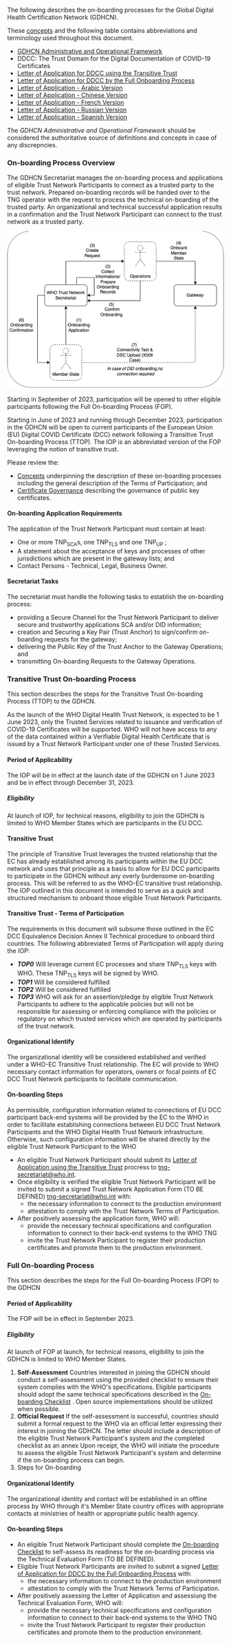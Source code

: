 



The following describes the on-boarding processes for the Global Digital Health Certification Network (GDHCN).

These [concepts](concepts.html) and the following table contains abbreviations and terminology used throughout this document.

* <a href="GDHCN_Administrative_and_Operational_Framework.pdf">GDHCN Administrative and Operational Framework</a>
* DDCC: The Trust Domain for the Digital Documentation of COVID-19 Certificates
* <a href="Letter_of_Application_Transitive_Trust.docx">Letter of Application for DDCC using the Transitive Trust</a> 
* <a href="Letter_of_Application_DDCC.docx">Letter of Application for DDCC by the Full Onboarding Process</a>
* <a href="Letter_of_Application_Arabic_Version.docx">Letter of Application - Arabic Version</a>
* <a href="Letter_of_Application_Chinese_Version.docx">Letter of Application - Chinese Version</a>
* <a href="Letter_of_Application_French_Version.docx">Letter of Application - French Version</a>
* <a href="Letter_of_Application_Russian_Version.docx">Letter of Application - Russian Version</a>
* <a href="Letter_of_Application_Spanish_Version.docx">Letter of Application - Spanish Version</a>


The <i>GDHCN Administrative and Operational Framework</i> should be considered the authoritative source of definitions and concepts in case of any discrepncies.
 
### On-boarding Process Overview

The GDHCN Secretariat manages the on-boarding process and applications of eligible Trust Network Participants to connect as a trusted party to the trust network. Prepared on-boarding records will be handed over to the TNG operator with the request to process the technical on-boarding of the trusted party. An organizational and technical successful application results in a confirmation and the Trust Network Participant can connect to the trust network as a trusted party.

<img src="OnboardingOverview.drawio.png" style="float:none; margin: 0px 0px 0px 0px;"/>

Starting in September of 2023, participation will be opened to other eligible participants following the Full On-boarding Process (FOP).

Starting in June of 2023 and running through December 2023, participation in the GDHCN will be open to current participants of the European Union (EU) Digital COVID Certificate (DCC) network following a Transitive Trust On-boarding Process (TTOP).  The IOP is an abbreviated version of the FOP leveraging the notion of transitive trust.

Please review the:
* [Concepts](concepts.html) underpinning the description of these on-boarding processes including the general description of the Terms of Participation; and
* [Certificate Governance](concepts_certificate_governance.html) describing the governance of public key certificates.


#### On-boarding Application Requirements

The application of the Trust Network Participant must contain at least:

* One or more TNP<sub>SCA</sub>s, one TNP<sub>TLS</sub> and one TNP<sub>UP</sub> ; 
* A statement about the acceptance of keys and processes of other jurisdictions which are present in the gateway lists; and
* Contact Persons - Technical, Legal, Business Owner.


#### Secretariat Tasks
The secretariat must handle the following tasks to establish the on-boarding process:

* providing a Secure Channel for the Trust Network Participant to deliver secure and trustworthy applications SCA and/or DID information; 
* creation and Securing a Key Pair (Trust Anchor)  to sign/confirm on-boarding requests for the gateway; 
* delivering the Public Key of the Trust Anchor to the Gateway Operations; and
* transmitting On-boarding Requests to the Gateway Operations.


### Transitive Trust On-boarding Process

This section describes the steps for the Transitive Trust On-boarding Process (TTOP) to the GDHCN.

As the launch of the WHO Digital Health Trust Network, is expected to be 1 June 2023, only the Trusted Services related to issuance and verification of COVID-19 Certificates will be supported.   WHO will not have access to any of the data contained within a Verifiable Digital Health Certificate that is issued by a Trust Network Participant under one of these Trusted Services.

#### Period of Applicability
The IOP will be in effect at the launch date of the GDHCN on 1 June 2023 and be in effect through December 31, 2023.

##### Eligibility
At launch of IOP, for technical reasons, eligibility to join the GDHCN is limited to WHO Member States which are participants in the EU DCC.


#### Transitive Trust
The principle of Transitive Trust leverages the trusted relationship that the EC has already established among its participants within the EU DCC network and uses that principle as a basis to allow for EU DCC participants to participate in the GDHCN without any overly burdensome on-boarding process. This will be referred to as the WHO-EC transitive trust relationship. The IOP outlined in this document is intended to serve as a quick and structured mechanism to onboard those eligible Trust Network Participants.

#### Transitive Trust -  Terms of Participation
The requirements in this document will subsume those outlined in the EC DCC Equivalence Decision Annex II Technical procedure to onboard third countries.  The following abbreviated Terms of Participation will apply during the IOP:
* ***TOP0***  Will leverage current EC processes and share TNP<sub>TLS</sub> keys with WHO.  These TNP<sub>TLS</sub> keys will be signed by WHO.
* ***TOP1***  Will be considered fulfilled 
* ***TOP2***  Will be considered fulfilled
* ***TOP3***  WHO will ask for an assertion/pledge by eligible Trust Network Participants to adhere to the applicable policies but will not be responsible for assessing or enforcing compliance with the policies or regulatory on which trusted services which are operated by participants of the trust network.


#### Organizational Identify
The organizational identity will be considered established and verified under a WHO-EC Transitive Trust relationship.   The EC will provide to WHO necessary contact information for operators, owners or focal points of EC DCC Trust Network participants to facilitate communication.


#### On-boarding Steps

As permissible, configuration information related to connections of EU DCC participant back-end systems will be provided by the EC to the WHO in order to facilitate establishing connections between EU DCC Trust Network Participants and the WHO Digital Health Trust Network infrastructure.  Otherwise, such configuration information will be shared directly by the eligible Trust Network Participant to the WHO


* An eligible Trust Network Participant should submit its <a href="Letter_of_Application_Transitive_Trust.docx">Letter of Application using the Transitive Trust</a> procress to tng-secretariat@who.int.
* Once eligibility is verified the eligible Trust Network Participant will be invited to submit a signed Trust Network Application Form (TO BE DEFINED) tng-secretariat@who.int with:
    * the necessary information to connect to the production environment
    * attestation to comply with the Trust Network Terms of Participation.
* After positively assessing the application form,  WHO will:
    * provide the necessary technical specifications and configuration information to connect to their back-end systems to the WHO TNG
    * invite the Trust Network Participant to register their production certificates and promote them to the production environment.




### Full On-boarding Process

This section describes the steps for the Full On-boarding Process (FOP)  to the GDHCN

#### Period of Applicability
The FOP will be in effect in September 2023.  

##### Eligibility
At launch of FOP at launch, for technical reasons, eligibility to join the GDHCN is limited to WHO Member States.



1. **Self-Assessment** Countries interested in joining the GDHCN should conduct a self-assessment using the provided checklist to ensure their system complies with the WHO's specifications. Eligible participants should adopt the same technical specifications described in the [On-boarding Checklist](concepts_onboarding_checklist.html) . Open source implementations should be utilized when possible.
2. **Official Request**  If the self-assessment is successful, countries should submit a formal request to the WHO via an official letter expressing their interest in joining the GDHCN. The letter should include a description of the eligible Trust Network Participant's system and the completed checklist as an annex Upon receipt, the WHO will initiate the procedure to assess the eligible Trust Network Participant's system and determine if the on-boarding process can begin.
3. Steps for On-boarding


#### Organizational Identify
The organizational identity and contact will be established in an offline process by WHO through it's Member State country offices with appropriate contacts at ministries of health or appropriate public health agency.

#### On-boarding Steps

* An eligible Trust Network Participant should complete the [On-boarding Checklist](concepts_onboarding_checklist.html) to self-assess its readiness for the on-boarding process via the Technical Evaluation Form (TO BE DEFINED).
* Eligible Trust Network Participants are invited to submit a signed <a href="Letter_of_Application_DDCC.docx">Letter of Application for DDCC by the Full Onboarding Process</a> with:
    * the necessary information to connect to the production environment
    * attestation to comply with the Trust Network Terms of Participation.
* After positively assessing the Letter of Application and assessiung the Technical Evaluation Form,  WHO will:
    * provide the necessary technical specifications and configuration information to connect to their back-end systems to the WHO TNG
    * invite the Trust Network Participant to register their production certificates and promote them to the production environment.


